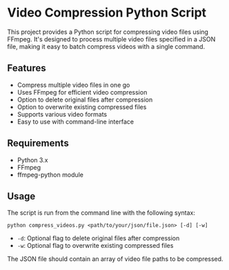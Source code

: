 # Video Compression Python Script

This project provides a Python script for compressing video files using FFmpeg. It's designed to process multiple video files specified in a JSON file, making it easy to batch compress videos with a single command.

## Features

- Compress multiple video files in one go
- Uses FFmpeg for efficient video compression
- Option to delete original files after compression
- Option to overwrite existing compressed files
- Supports various video formats
- Easy to use with command-line interface

## Requirements

- Python 3.x
- FFmpeg
- ffmpeg-python module

## Usage

The script is run from the command line with the following syntax:

```shell
python compress_videos.py <path/to/your/json/file.json> [-d] [-w]
```
- `-d`: Optional flag to delete original files after compression
- `-w`: Optional flag to overwrite existing compressed files

The JSON file should contain an array of video file paths to be compressed.